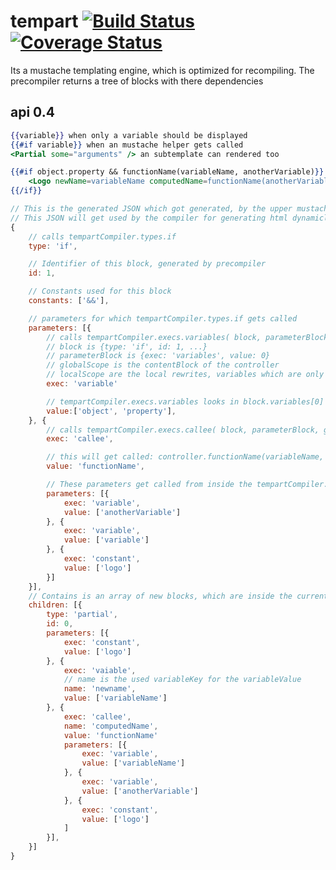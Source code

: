 # tempart [![Build Status](https://travis-ci.org/plusgut/tempart.svg?branch=v0.4)](https://travis-ci.org/plusgut/tempart) [![Coverage Status](https://coveralls.io/repos/github/plusgut/tempart/badge.svg?branch=v0.4)](https://coveralls.io/github/plusgut/tempart?branch=v0.4)
Its a mustache templating engine, which is optimized for recompiling.
The precompiler returns a tree of blocks with there dependencies


api 0.4
---

```mustache
{{variable}} when only a variable should be displayed
{{#if variable}} when an mustache helper gets called
<Partial some="arguments" /> an subtemplate can rendered too
```

```mustache
{{#if object.property && functionName(variableName, anotherVariable)}}
	<Logo newName=variableName computedName=functionName(anotherVariable, variableName, "logo")>
{{/if}}

```

```js
// This is the generated JSON which got generated, by the upper mustache template
// This JSON will get used by the compiler for generating html dynamicly
{
	// calls tempartCompiler.types.if
	type: 'if',

	// Identifier of this block, generated by precompiler
	id: 1,

	// Constants used for this block
	constants: ['&&'],

	// parameters for which tempartCompiler.types.if gets called
	parameters: [{
		// calls tempartCompiler.execs.variables( block, parameterBlock, globalScope, localScope)
		// block is {type: 'if', id: 1, ...}
		// parameterBlock is {exec: 'variables', value: 0}
		// globalScope is the contentBlock of the controller
		// localScope are the local rewrites, variables which are only used for the template (e.g. index of an for)
		exec: 'variable'

		// tempartCompiler.execs.variables looks in block.variables[0] the key, first in localScope, then in globalScope
		value:['object', 'property'],
	}, {
		// calls tempartCompiler.execs.callee( block, parameterBlock, globalScope, localScope)
		exec: 'callee',

		// this will get called: controller.functionName(variableName, anotherVariable)
		value: 'functionName',

		// These parameters get called from inside the tempartCompiler.execs.callee, via tempartCompiler.helpers.getParameters (not recursive)
		parameters: [{
			exec: 'variable',
			value: ['anotherVariable']
		}, {
			exec: 'variable',
			value: ['variable']
		}, {
			exec: 'constant',
			value: ['logo']
		}]
	}],
	// Contains is an array of new blocks, which are inside the current block
	children: [{
		type: 'partial',
		id: 0,
		parameters: [{
			exec: 'constant',
			value: ['logo']
		}, {
			exec: 'vaiable',
			// name is the used variableKey for the variableValue
			name: 'newname',
			value: ['variableName']
		}, {
			exec: 'callee',
			name: 'computedName',
			value: 'functionName'
			parameters: [{
				exec: 'variable',
				value: ['variableName']
			}, {
				exec: 'variable',
				value: ['anotherVariable']
			}, {
				exec: 'constant',
				value: ['logo']
			]
		}],
	}]
}
```